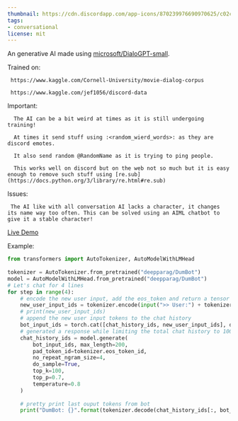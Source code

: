 ```yaml
---
thumbnail: https://cdn.discordapp.com/app-icons/870239976690970625/c02cae78ae105f07969cfd8f8ea3d0a0.png
tags:
- conversational
license: mit
---
```

An generative AI made using [microsoft/DialoGPT-small](https://huggingface.co/microsoft/DialoGPT-small).

Trained on:

     https://www.kaggle.com/Cornell-University/movie-dialog-corpus

     https://www.kaggle.com/jef1056/discord-data



Important:

      The AI can be a bit weird at times as it is still undergoing training!
      
      At times it send stuff using :<random_wierd_words>: as they are discord emotes.
      
      It also send random @RandomName as it is trying to ping people.
      
      This works well on discord but on the web not so much but it is easy enough to remove such stuff using [re.sub](https://docs.python.org/3/library/re.html#re.sub)
  


Issues:

     The AI like with all conversation AI lacks a character, it changes its name way too often. This can be solved using an AIML chatbot to give it a stable character!
     
[Live Demo](https://dumbot-331213.uc.r.appspot.com/)
 
Example:
```python
from transformers import AutoTokenizer, AutoModelWithLMHead
  
tokenizer = AutoTokenizer.from_pretrained("deepparag/DumBot")
model = AutoModelWithLMHead.from_pretrained("deepparag/DumBot")
# Let's chat for 4 lines
for step in range(4):
    # encode the new user input, add the eos_token and return a tensor in Pytorch
    new_user_input_ids = tokenizer.encode(input(">> User:") + tokenizer.eos_token, return_tensors='pt')
    # print(new_user_input_ids)
    # append the new user input tokens to the chat history
    bot_input_ids = torch.cat([chat_history_ids, new_user_input_ids], dim=-1) if step > 0 else new_user_input_ids
    # generated a response while limiting the total chat history to 1000 tokens, 
    chat_history_ids = model.generate(
        bot_input_ids, max_length=200,
        pad_token_id=tokenizer.eos_token_id,  
        no_repeat_ngram_size=4,       
        do_sample=True, 
        top_k=100, 
        top_p=0.7,
        temperature=0.8
    )
    
    # pretty print last ouput tokens from bot
    print("DumBot: {}".format(tokenizer.decode(chat_history_ids[:, bot_input_ids.shape[-1]:][0], skip_special_tokens=True)))
```